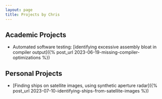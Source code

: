 ```yaml
---
layout: page
title: Projects by Chris
---
```


## Academic Projects
* Automated software testing: [identifying excessive assembly bloat in compiler output]({% post_url 2023-06-19-missing-compiler-optimizations %})

## Personal Projects
* [Finding ships on satellite images, using synthetic aperture radar]({% post_url 2023-07-10-identifying-ships-from-satellite-images %})
